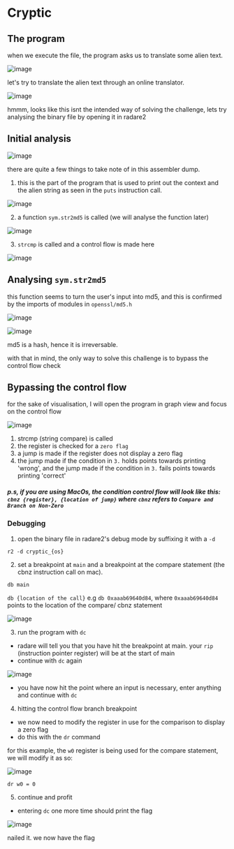 # Cryptic

## The program

when we execute the file, the program asks us to translate some alien text.

![image](https://user-images.githubusercontent.com/89386156/201503837-315eb66e-d0bc-4c2a-8b72-ae2fac85a21b.png)

let's try to translate the alien text through an online translator.

![image](https://user-images.githubusercontent.com/89386156/201503897-af47b5d2-e22d-4284-ba97-9ebba1fe3d6d.png)

hmmm, looks like this isnt the intended way of solving the challenge, lets try analysing the binary file by opening it in radare2

## Initial analysis

![image](https://user-images.githubusercontent.com/89386156/201503923-4ab60fde-0174-42f4-977d-09891282d26e.png)

there are quite a few things to take note of in this assembler dump.

1. this is the part of the program that is used to print out the context and the alien string as seen in the `puts` instruction call.

![image](https://user-images.githubusercontent.com/89386156/201503960-815163cc-8bf0-4fa8-9c38-812dba5b7099.png)

2. a function `sym.str2md5` is called (we will analyse the function later)

![image](https://user-images.githubusercontent.com/89386156/201504004-45b67fb0-2ad1-4ea4-90d9-1cf0d10cfd59.png)

3. `strcmp` is called and a control flow is made here

![image](https://user-images.githubusercontent.com/89386156/201504035-0fb4d341-2937-4e86-a697-f946c8e9055b.png)

## Analysing `sym.str2md5`

this function seems to turn the user's input into md5, and this is confirmed by the imports of modules in `openssl/md5.h` 

![image](https://user-images.githubusercontent.com/89386156/201505266-c81c54eb-9183-44a3-85be-1937bf7c6b08.png)

![image](https://user-images.githubusercontent.com/89386156/201505342-d9ee2858-6d20-4d1b-866a-0bedd2312ef6.png)

md5 is a hash, hence it is irreversable.

with that in mind, the only way to solve this challenge is to bypass the control flow check

## Bypassing the control flow

for the sake of visualisation, I will open the program in graph view and focus on the control flow

![image](https://user-images.githubusercontent.com/89386156/201505431-9eabc08a-de52-4cd5-bd06-44fac49f6906.png)

1. strcmp (string compare) is called
2. the register is checked for a `zero flag`
3. a jump is made if the register does not display a zero flag
4. the jump made if the condition in `3.` holds points towards printing 'wrong', and the jump made if the condition in `3.` fails points towards printing 'correct'

##### *p.s, if you are using MacOs, the condition control flow will look like this: `cbnz {register}, {location of jump}` where `cbnz` refers to `Compare and Branch on Non-Zero`*

### Debugging 

1. open the binary file in radare2's debug mode by suffixing it with a `-d` 

`r2 -d cryptic_{os}` 

2. set a breakpoint at `main` and a breakpoint at the compare statement (the cbnz instruction call on mac).

`db main`

`db {location of the call}` e.g `db 0xaaab69640d84`, where `0xaaab69640d84` points to the location of the compare/ cbnz statement

![image](https://user-images.githubusercontent.com/89386156/201505687-66f63f5d-15f3-465e-9fa4-49fd34946464.png)

3. run the program with `dc`

- radare will tell you that you have hit the breakpoint at main. your `rip` (instruction pointer register) will be at the start of main
- continue with `dc` again

![image](https://user-images.githubusercontent.com/89386156/201505788-3fa1b716-fa44-4e6d-bc58-41e81be02d75.png)

- you have now hit the point where an input is necessary, enter anything and continue with `dc`

4. hitting the control flow branch breakpoint

- we now need to modify the register in use for the comparison to display a zero flag
- do this with the `dr` command

for this example, the `w0` register is being used for the compare statement, we will modify it as so:

![image](https://user-images.githubusercontent.com/89386156/201505877-596e3d03-4dac-43d8-8c62-6121a432275f.png)

`dr w0 = 0`

5. continue and profit

- entering `dc` one more time should print the flag

![image](https://user-images.githubusercontent.com/89386156/201505892-96e62798-5e58-414a-9a75-273163baa779.png)

nailed it. we now have the flag







